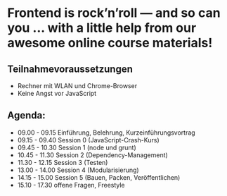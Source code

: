 # Frontend is rock’n’roll — and so can you ... with a little help from our awesome online course materials!

## Teilnahmevoraussetzungen

- Rechner mit WLAN und Chrome-Browser
- Keine Angst vor JavaScript

## Agenda:
  - 09.00 - 09.15 Einführung, Belehrung, Kurzeinführungsvortrag
  - 09.15 - 09.40 Session 0 (JavaScript-Crash-Kurs)
  - 09.45 - 10.30 Session 1 (node und grunt)
  - 10.45 - 11.30 Session 2 (Dependency-Management)
  - 11.30 - 12.15 Session 3 (Testen)
  - 13.00 - 14.00 Session 4 (Modularisierung)
  - 14.15 - 15.00 Session 5 (Bauen, Packen, Veröffentlichen)
  - 15.10 - 17.30 offene Fragen, Freestyle
